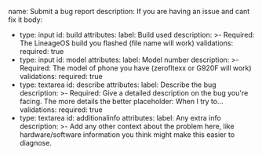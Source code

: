 name: Submit a bug report
description: If you are having an issue and cant fix it
body:
  - type: input
    id: build
    attributes:
      label: Build used
      description: >-
        Required: The LineageOS build you flashed (file name will work)
    validations:
      required: true
  - type: input
    id: model
    attributes:
      label: Model number
      description: >-
        Required: The model of phone you have (zerofltexx or G920F will work)
    validations:
      required: true
  - type: textarea
    id: describe
    attributes:
      label: Describe the bug
      description: >-
        Required: Give a detailed description on the bug you're facing. The more details
        the better
      placeholder: When I try to...
    validations:
      required: true
  - type: textarea
    id: additionalinfo
    attributes:
      label: Any extra info
      description: >-
        Add any other context about the problem here, like hardware/software
        information you think might make this easier to diagnose.
